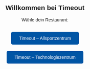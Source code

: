 <div style="text-align: center; padding: 20px; font-family: Arial, sans-serif;">
  <h2>Willkommen bei Timeout</h2>
  <p>Wähle dein Restaurant:</p>
  <div style="margin-top: 20px;">
    <a href="https://dein-externer-link/allsports/wochenkarte.html" 
       style="display: inline-block; padding: 12px 25px; margin: 10px; background-color: #0055a5; color: white; text-decoration: none; border-radius: 5px;">
       Timeout – Allsportzentrum
    </a>
    <a href="https://dein-externer-link/technologie/wochenkarte.html" 
       style="display: inline-block; padding: 12px 25px; margin: 10px; background-color: #0055a5; color: white; text-decoration: none; border-radius: 5px;">
       Timeout – Technologiezentrum
    </a>
  </div>
</div>
